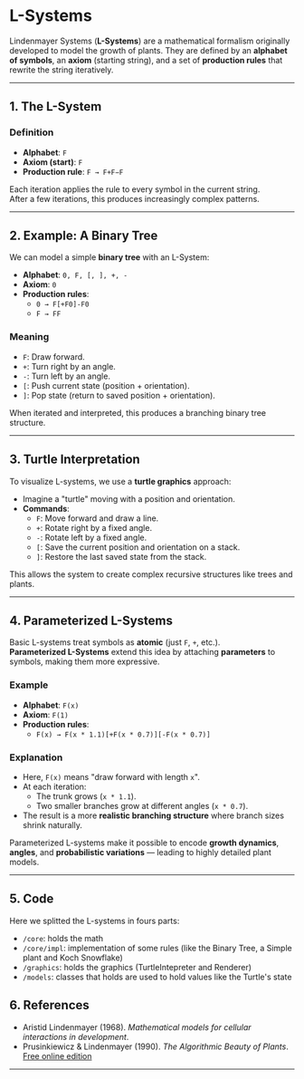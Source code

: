 # L-Systems

Lindenmayer Systems (**L-Systems**) are a mathematical formalism originally developed to model the growth of plants. They are defined by an **alphabet of symbols**, an **axiom** (starting string), and a set of **production rules** that rewrite the string iteratively.

---

## 1. The L-System

### Definition
- **Alphabet**: `F`
- **Axiom (start)**: `F`
- **Production rule**: `F → F+F−F`

Each iteration applies the rule to every symbol in the current string.  
After a few iterations, this produces increasingly complex patterns.

---

## 2. Example: A Binary Tree

We can model a simple **binary tree** with an L-System:

- **Alphabet**: `0, F, [, ], +, -`
- **Axiom**: `0`
- **Production rules**:
    - `0 → F[+F0]-F0`
    - `F → FF`

### Meaning
- `F`: Draw forward.
- `+`: Turn right by an angle.
- `-`: Turn left by an angle.
- `[`: Push current state (position + orientation).
- `]`: Pop state (return to saved position + orientation).

When iterated and interpreted, this produces a branching binary tree structure.

---

## 3. Turtle Interpretation

To visualize L-systems, we use a **turtle graphics** approach:

- Imagine a "turtle" moving with a position and orientation.
- **Commands**:
  - `F`: Move forward and draw a line.
  - `+`: Rotate right by a fixed angle.
  - `-`: Rotate left by a fixed angle.
  - `[`: Save the current position and orientation on a stack.
  - `]`: Restore the last saved state from the stack.

This allows the system to create complex recursive structures like trees and plants.

---

## 4. Parameterized L-Systems

Basic L-systems treat symbols as **atomic** (just `F`, `+`, etc.).  
**Parameterized L-Systems** extend this idea by attaching **parameters** to symbols, making them more expressive.

### Example
- **Alphabet**: `F(x)`
- **Axiom**: `F(1)`
- **Production rules**:
  - `F(x) → F(x * 1.1)[+F(x * 0.7)][-F(x * 0.7)]`

### Explanation
- Here, `F(x)` means "draw forward with length `x`".
- At each iteration:
  - The trunk grows (`x * 1.1`).
  - Two smaller branches grow at different angles (`x * 0.7`).
- The result is a more **realistic branching structure** where branch sizes shrink naturally.

Parameterized L-systems make it possible to encode **growth dynamics**, **angles**, and **probabilistic variations** — leading to highly detailed plant models.

---

## 5. Code

Here we splitted the L-systems in fours parts:
- `/core`: holds the math
- `/core/impl`: implementation of some rules (like the Binary Tree, a Simple plant and Koch Snowflake)
- `/graphics`: holds the graphics (TurtleIntepreter and Renderer)
- `/models`: classes that holds are used to hold values like the Turtle's state

## 6. References

- Aristid Lindenmayer (1968). *Mathematical models for cellular interactions in development*.
- Prusinkiewicz & Lindenmayer (1990). *The Algorithmic Beauty of Plants*.  
    [Free online edition](http://algorithmicbotany.org/papers/abop/abop.pdf)

---
